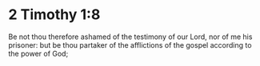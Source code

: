 # 2 Timothy 1:8

Be not thou therefore ashamed of the testimony of our Lord, nor of me his prisoner: but be thou partaker of the afflictions of the gospel according to the power of God;